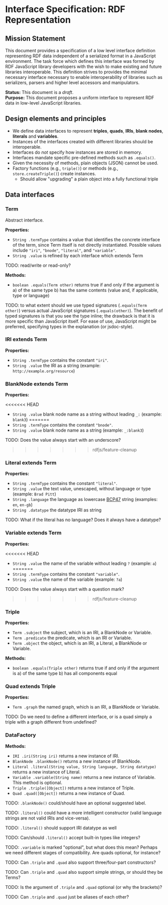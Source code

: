 # Interface Specification: RDF Representation

## Mission Statement
This document provides a specification of a low level interface definition representing RDF data independent of a serialized format in a JavaScript environment. The task force which defines this interface was formed by RDF JavaScript library developers with the wish to make existing and future libraries interoperable. This definition strives to provides the minimal necessary interface necessary to enable interoperability of libraries such as serializers, parsers and higher level accessors and manipulators.


**Status:** This document is a _draft_.<br>
**Purpose:** This document proposes a uniform interface to represent RDF data in low-level JavaScript libraries.

## Design elements and principles
- We define data interfaces to represent **triples**, **quads**, **IRIs**, **blank nodes**, **literals** and **variables**.
- Instances of the interfaces created with different libraries should be interoperable.
- Interfaces do _not_ specify how instances are stored in memory.
- Interfaces mandate specific pre-defined methods such as `.equals()`.
- Given the necessity of methods, plain objects (JSON) cannot be used.
- Factory functions (e.g., `triple()`) or methods (e.g., `store.createTriple()`) create instances.
  - Should allow "upgrading" a plain object into a fully functional triple

## Data interfaces

### Term

Abstract interface.

**Properties:**
- `String .termType` contains a value that identifies the concrete interface of the term, since Term itself is not directly instantiated.
  Possible values include `"iri"`, `"bnode"`, `"literal"`, and `"variable"`.
- `String .value` is refined by each interface which extends Term

TODO: read/write or read-only?

**Methods:**

- `boolean .equals(Term other)` returns true if and only if the argument is a) of the same type b) has the same contents (value and, if applicable, type or language)

TODO: to what extent should we use typed signatures (`.equals(Term other)`) versus actual JavaScript signatures (`.equals(other)`). The benefit of typed signatures is that you see the type inline; the drawback is that it is more specific than JavaScript itself. For ease of use, JavaScript might be preferred, specifying types in the explanation (or jsdoc-style).

### IRI extends Term

**Properties:**

- `String .termType` contains the constant `"iri"`.
- `String .value` the IRI as a string (example: `http://example.org/resource`)

### BlankNode extends Term

**Properties:**

<<<<<<< HEAD
- `String .value` blank node name as a string without leading `_:` (example: `blank3`)
=======
- `String .termType` contains the constant `"bnode"`.
- `String .value` blank node name as a string (example: `_:blank3`)

TODO: Does the value always start with an underscore?
>>>>>>> rdfjs/feature-cleanup

### Literal extends Term

**Properties:**

- `String .termType` contains the constant `"literal"`.
- `String .value` the text value, unescaped, without language or type (example: `Brad Pitt`)
- `String .language` the language as lowercase [BCP47](http://tools.ietf.org/html/bcp47) string (examples: `en`, `en-gb`)
- `String .datatype` the datatype IRI as string

TODO: What if the literal has no language? Does it always have a datatype?

### Variable extends Term

**Properties:**

<<<<<<< HEAD
- `String .value` the name of the variable without leading `?` (example: `a`)
=======
- `String .termType` contains the constant `"variable"`.
- `String .value` the name of the variable (example: `?a`)

TODO: Does the value always start with a question mark?
>>>>>>> rdfjs/feature-cleanup

### Triple

**Properties:**

- `Term .subject` the subject, which is an IRI, a BlankNode or Variable.
- `Term .predicate` the predicate, which is an IRI or Variable.
- `Term .object` the object, which is an IRI, a Literal, a BlankNode or Variable.

**Methods:**

- `boolean .equals(Triple other)` returns true if and only if the argument is a) of the same type b) has all components equal

### Quad extends Triple

**Properties:**

- `Term .graph` the named graph, which is an IRI, a BlankNode or Variable.

TODO: Do we need to define a different interface, or is a quad simply a triple with a graph different from undefined?

### DataFactory

**Methods:**

- `IRI .iri(String iri)` returns a new instance of IRI.
- `BlankNode .blankNode()` returns a new instance of BlankNode.
- `Literal .literal(String value, String language, String datatype)` returns a new instance of Literal.
- `Variable .variable(String name)` returns a new instance of Variable. This method is optional.
- `Triple .triple([Object])` returns a new instance of Triple.
- `Quad .quad([Object])` returns a new instance of Quad.

TODO: `.blankNode()` could/should have an optional suggested label.

TODO: `.literal()` could have a more intelligent constructor (valid language strings are not valid IRIs and vice-versa).

TODO: `.literal()` should support IRI datatype as well

TODO: Can/should `.literal()` accept built-in types like integers?

TODO: `.variable` is marked "optional", but what does this mean? Perhaps we need different stages of compatibility. Are quads optional, for instance?

TODO: Can `.triple` and `.quad` also support three/four-part constructors?

TODO: Can `.triple` and `.quad` also support simple strings, or should they be Terms?

TODO: Is the argument of `.triple` and `.quad` optional (or why the brackets)?

TODO: Can `.triple` and `.quad` just be aliases of each other?
